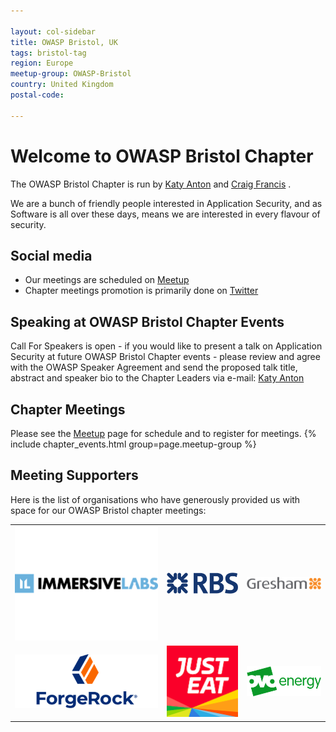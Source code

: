 ```yaml
---

layout: col-sidebar
title: OWASP Bristol, UK
tags: bristol-tag
region: Europe
meetup-group: OWASP-Bristol
country: United Kingdom
postal-code: 

---
```


# Welcome to OWASP Bristol Chapter 

The OWASP Bristol Chapter  is  run by [Katy Anton](mailto:katy.anton@owasp.org) and [Craig Francis](mailto:craig.francis@owasp.org) .

We are  a bunch of friendly people interested in Application Security, and as Software is all over these days, means we
are interested in every flavour of security. 

## Social media
* Our meetings are scheduled on [Meetup](https://www.meetup.com/OWASP-Bristol/) 
* Chapter meetings promotion is primarily done on [Twitter](https://twitter.com/OWASPBristol)

## Speaking at OWASP Bristol Chapter Events
Call For Speakers is open - if you would like to present a talk on Application Security at future OWASP Bristol Chapter
events - please review and agree with the OWASP Speaker Agreement and send the proposed talk title, abstract and speaker
bio to the Chapter Leaders via e-mail: [Katy Anton](mailto:katy.anton@owasp.org) 

## Chapter Meetings
Please see the [Meetup](https://www.meetup.com/owasp-bristol/) page for schedule and to register for meetings. 
{% include chapter_events.html group=page.meetup-group %}

## Meeting Supporters
Here is the list of organisations who have generously provided us with space for our OWASP Bristol chapter meetings:

<table cellpadding="10" cellspacing="0" border="0">
<tr>
<td>
<img src="assets/images/ImmersiveLabsLogo.png" alt="ImmersiveLabsLogo"/>
</td>
<td>
<img src="assets/images/RBSLogo.png" alt="RBSLogo"/>
</td>
<td>
<img src="assets/images/GreshamTechnologiesLogo.png" alt="GreshamTechnologiesLogo"/>
</td>
</tr>
<tr>
<td>
<img src="assets/images/ForgeRockLogo.png" alt="ForgeRockLogo"/>
</td>
<td>
<img src="assets/images/JustEatLogo.png" alt="JustEatLogo"/>
</td>
<td>
<img src="assets/images/OvoLogo.png" alt="OvoLogo"/>
</td>
</tr>
</table>

